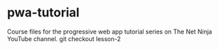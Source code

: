 # pwa-tutorial
Course files for the progressive web app tutorial series on The Net Ninja YouTube channel.
git checkout lesson-2
